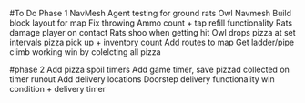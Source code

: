 #To Do Phase 1
NavMesh Agent testing for ground rats
Owl Navmesh
Build block layout for map
Fix throwing
Ammo count + tap refill functionality
Rats damage player on contact
Rats shoo when getting hit
Owl drops pizza at set intervals
pizza pick up + inventory count
Add routes to map 
Get ladder/pipe climb working
win by colelcting all pizza

#phase 2
Add pizza spoil timers
Add game timer, save pizzad collected on timer runout
Add delivery locations
Doorstep delivery functionality 
win condition + delivery timer
